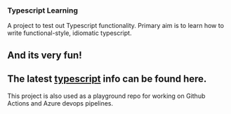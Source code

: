### Typescript Learning
A project to test out Typescript functionality. Primary aim is to learn how to write functional-style, idiomatic typescript.
    
And its very fun!  
-----
The latest [typescript](https://www.typescriptlang.org/) info can be found here.
-----
This project is also used as a playground repo for working on Github Actions and Azure devops pipelines.